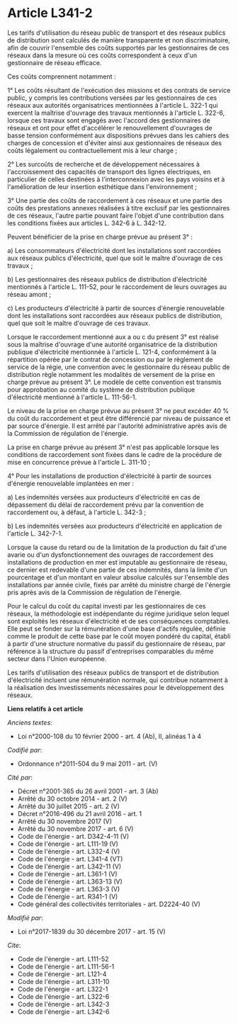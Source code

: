 # Article L341-2

Les tarifs d'utilisation du réseau public de transport et des réseaux publics de distribution sont calculés de manière
transparente et non discriminatoire, afin de couvrir l'ensemble des coûts supportés par les gestionnaires de ces réseaux dans
la mesure où ces coûts correspondent à ceux d'un gestionnaire de réseau efficace.

Ces coûts comprennent notamment :

1° Les coûts résultant de l'exécution des missions et des contrats de service public, y compris les contributions versées par
les gestionnaires de ces réseaux aux autorités organisatrices mentionnées à l'article L. 322-1 qui exercent la maîtrise
d'ouvrage des travaux mentionnés à l'article L. 322-6, lorsque ces travaux sont engagés avec l'accord des gestionnaires de
réseaux et ont pour effet d'accélérer le renouvellement d'ouvrages de basse tension conformément aux dispositions prévues
dans les cahiers des charges de concession et d'éviter ainsi aux gestionnaires de réseaux des coûts légalement ou
contractuellement mis à leur charge ;

2° Les surcoûts de recherche et de développement nécessaires à l'accroissement des capacités de transport des lignes
électriques, en particulier de celles destinées à l'interconnexion avec les pays voisins et à l'amélioration de leur
insertion esthétique dans l'environnement ;

3° Une partie des coûts de raccordement à ces réseaux et une partie des coûts des prestations annexes réalisées à titre
exclusif par les gestionnaires de ces réseaux, l'autre partie pouvant faire l'objet d'une contribution dans les conditions
fixées aux articles L. 342-6 à L. 342-12.

Peuvent bénéficier de la prise en charge prévue au présent 3° :

a) Les consommateurs d'électricité dont les installations sont raccordées aux réseaux publics d'électricité, quel que soit le
maître d'ouvrage de ces travaux ;

b) Les gestionnaires des réseaux publics de distribution d'électricité mentionnés à l'article L. 111-52, pour le raccordement
de leurs ouvrages au réseau amont ;

c) Les producteurs d'électricité à partir de sources d'énergie renouvelable dont les installations sont raccordées aux
réseaux publics de distribution, quel que soit le maître d'ouvrage de ces travaux.

Lorsque le raccordement mentionné aux a ou c du présent 3° est réalisé sous la maîtrise d'ouvrage d'une autorité
organisatrice de la distribution publique d'électricité mentionnée à l'article L. 121-4, conformément à la répartition opérée
par le contrat de concession ou par le règlement de service de la régie, une convention avec le gestionnaire du réseau public
de distribution règle notamment les modalités de versement de la prise en charge prévue au présent 3°. Le modèle de cette
convention est transmis pour approbation au comité du système de distribution publique d'électricité mentionné à l'article L.
111-56-1.

Le niveau de la prise en charge prévue au présent 3° ne peut excéder 40 % du coût du raccordement et peut être différencié
par niveau de puissance et par source d'énergie. Il est arrêté par l'autorité administrative après avis de la Commission de
régulation de l'énergie.

La prise en charge prévue au présent 3° n'est pas applicable lorsque les conditions de raccordement sont fixées dans le cadre
de la procédure de mise en concurrence prévue à l'article L. 311-10 ;

4° Pour les installations de production d'électricité à partir de sources d'énergie renouvelable implantées en mer :

a) Les indemnités versées aux producteurs d'électricité en cas de dépassement du délai de raccordement prévu par la
convention de raccordement ou, à défaut, à l'article L. 342-3 ;

b) Les indemnités versées aux producteurs d'électricité en application de l'article L. 342-7-1.

Lorsque la cause du retard ou de la limitation de la production du fait d'une avarie ou d'un dysfonctionnement des ouvrages
de raccordement des installations de production en mer est imputable au gestionnaire de réseau, ce dernier est redevable
d'une partie de ces indemnités, dans la limite d'un pourcentage et d'un montant en valeur absolue calculés sur l'ensemble des
installations par année civile, fixés par arrêté du ministre chargé de l'énergie pris après avis de la Commission de
régulation de l'énergie.

Pour le calcul du coût du capital investi par les gestionnaires de ces réseaux, la méthodologie est indépendante du régime
juridique selon lequel sont exploités les réseaux d'électricité et de ses conséquences comptables. Elle peut se fonder sur la
rémunération d'une base d'actifs régulée, définie comme le produit de cette base par le coût moyen pondéré du capital, établi
à partir d'une structure normative du passif du gestionnaire de réseau, par référence à la structure du passif d'entreprises
comparables du même secteur dans l'Union européenne.

Les tarifs d'utilisation des réseaux publics de transport et de distribution d'électricité incluent une rémunération normale,
qui contribue notamment à la réalisation des investissements nécessaires pour le développement des réseaux.

**Liens relatifs à cet article**

_Anciens textes_:

  - Loi n°2000-108 du 10 février 2000 - art. 4 (Ab), II, alinéas 1 à 4

_Codifié par_:

  - Ordonnance n°2011-504 du 9 mai 2011 - art. (V)

_Cité par_:

  - Décret n°2001-365 du 26 avril 2001 - art. 3 (Ab)
  - Arrêté du 30 octobre 2014 - art. 2 (V)
  - Arrêté du 30 juillet 2015 - art. 2 (V)
  - Décret n°2016-496 du 21 avril 2016 - art. 1
  - Arrêté du 30 novembre 2017 (V)
  - Arrêté du 30 novembre 2017 - art. 6 (V)
  - Code de l'énergie - art. D342-4-11 (V)
  - Code de l'énergie - art. L111-19 (V)
  - Code de l'énergie - art. L332-4 (V)
  - Code de l'énergie - art. L341-4 (VT)
  - Code de l'énergie - art. L342-11 (V)
  - Code de l'énergie - art. L361-1 (V)
  - Code de l'énergie - art. L363-13 (V)
  - Code de l'énergie - art. L363-3 (V)
  - Code de l'énergie - art. R341-1 (V)
  - Code général des collectivités territoriales - art. D2224-40 (V)

_Modifié par_:

  - Loi n°2017-1839 du 30 décembre 2017 - art. 15 (V)

_Cite_:

  - Code de l'énergie - art. L111-52
  - Code de l'énergie - art. L111-56-1
  - Code de l'énergie - art. L121-4
  - Code de l'énergie - art. L311-10
  - Code de l'énergie - art. L322-1
  - Code de l'énergie - art. L322-6
  - Code de l'énergie - art. L342-3
  - Code de l'énergie - art. L342-6
